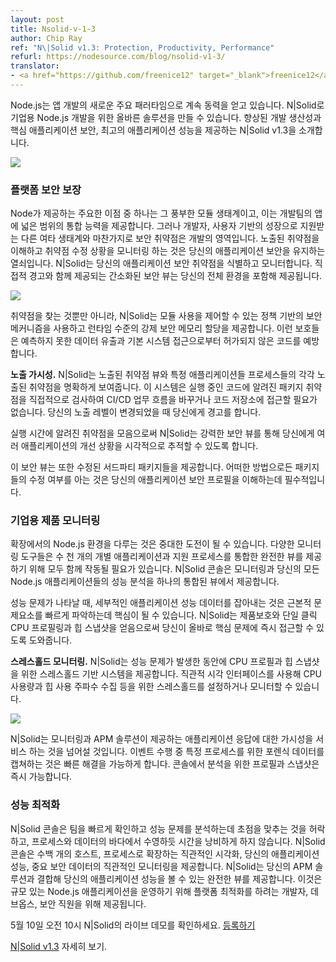 ```yaml
---
layout: post
title: Nsolid-v-1-3
author: Chip Ray
ref: "N\|Solid v1.3: Protection, Productivity, Performance"
refurl: https://nodesource.com/blog/nsolid-v1-3/
translator:
- <a href="https://github.com/freenice12" target="_blank">freenice12</a>
---
```


<!--
Node.js continues to gain momentum as a major new paradigm for app development, with N\|Solid clearly establishing itself as the right solution for enterprise Node.js development. Announcing N\|Solid v1.3, which provides increased developer productivity, protection of critical applications, and peak application performance.
-->

Node.js는 앱 개발의 새로운 주요 패러타임으로 계속 동력을 얻고 있습니다. N\|Solid로 기업용 Node.js 개발을 위한 올바른 솔루션을 만들 수 있습니다. 향상된 개발 생산성과 핵심 애플리케이션 보안, 최고의 애플리케이션 성능을 제공하는 N\|Solid v1.3을 소개합니다.

![](https://nodesource.com/media/2016/May/nsolid_1_3_1-1462393204700.jpg)

<!--
ENSURING PLATFORM SECURITY
One of the primary advantages that Node offers is its rich ecosystem of modules, which provides development teams a broad range of capabilities to incorporate into their apps. But as with any other ecosystem supported by a growing base of users and developes, security vulnerabilities are bound to develop. Understanding your exposure to vulnerabilities and monitoring your remediation progress is key to keeping your application secure.
N\|Solid identifies and monitors security vulnerabilities in your application. A streamlined Security view combined with straightforward alerting provides awareness across your entire environment.
-->

### 플랫폼 보안 보장

Node가 제공하는 주요한 이점 중 하나는 그 풍부한 모듈 생태계이고, 이는 개발팀의 앱에 넓은 범위의 통합 능력을 제공합니다. 그러나 개발자, 사용자 기반의 성장으로 지원받는 다른 여타 생태계와 마찬가지로 보안 취약점은 개발의 영역입니다. 노출된 취약점을 이해하고 취약점 수정 상황을 모니터링 하는 것은 당신의 애플리케이션 보안을 유지하는 열쇠입니다.
N\|Solid는 당신의 애플리케이션 보안 취약점을 식별하고 모니터합니다. 직접적 경고와 함께 제공되는 간소화된 보안 뷰는 당신의 전체 환경을 포함해 제공됩니다.

![](https://nodesource.com/media/2016/May/nsolid_1_3_2-1462393236559.png)

<!--
In addition to detecting vulnerabilities, N\|Solid leverages a policy-based security mechanism that provides control over module usage and can enforce secure memory allocations at the runtime level. These protections prevent both unintended data exposure and unauthorized code from accessing the underlying system.

Exposure Visibility. N\|Solid presents a clear view of your exposure to vulnerabilities, showing which specific applications and processes are exposed to each vulnerability. The system directly examines running code for known package vulnerabilities, with no need to access code repositories or make changes to your CI/CD workflow. Alerts notify you when your exposure levels change.

By integrating vulnerability awareness into the runtime, N\|Solid enables you to visually track remediation progress across multiple applications through the powerful Security view.

The Security view also identifies third-party packages that have been modified. Knowing which packages have been modified, and in what way, is essential to understanding your application's security profile.
-->

취약점을 찾는 것뿐만 아니라, N\|Solid는 모듈 사용을 제어할 수 있는 정책 기반의 보안 메커니즘을 사용하고 런타임 수준의 강제 보안 메모리 할당을 제공합니다. 이런 보호들은 예측하지 못한 데이터 유출과 기본 시스템 접근으로부터 허가되지 않은 코드를 예방합니다.

**노출 가시성.** N\|Solid는 노출된 취약점 뷰와 특정 애플리케이션들 프로세스들의 각각 노출된 취약점을 명확하게 보여줍니다. 이 시스템은 실행 중인 코드에 알려진 패키지 취약점을 직접적으로 검사하여 CI/CD 업무 흐름을 바꾸거나 코드 저장소에 접근할 필요가 없습니다. 당신의 노출 레벨이 변경되었을 때 당신에게 경고를 합니다.

실행 시간에 알려진 취약점을 모음으로써 N\|Solid는 강력한 보안 뷰를 통해 당신에게 여러 애플리케이션의 개선 상황을 시각적으로 추적할 수 있도록 합니다.

이 보안 뷰는 또한 수정된 서드파티 패키지들을 제공합니다. 어떠한 방법으로든 패키지들의 수정 여부를 아는 것은 당신의 애플리케이션 보안 프로필을 이해하는데 필수적입니다. 

<!--
ENTERPRISE PRODUCTION MONITORING
Managing a Node.js environment at scale can be a significant challenge. All the various monitoring tools need to work together to provide a complete view incorporating thousands of individual applications and supporting processes. The N\|Solid Console provides monitoring and performance analysis of all your Node.js applications in a unified view.

When a performance issue arises, capturing detailed application performance data can be the key to quickly identifying the root cause. N\|Solid enables production-safe, single-click CPU profiling and heap snapshots—getting you right to the heart of the problem immediately.
-->

### 기업용 제품 모니터링

확장에서의 Node.js 환경을 다루는 것은 중대한 도전이 될 수 있습니다. 다양한 모니터링 도구들은 수 천 개의 개별 애플리케이션과 지원 프로세스를 통합한 완전한 뷰를 제공 하기 위해 모두 함께 작동될 필요가 있습니다. N\|Solid 콘솔은 모니터링과 당신의 모든 Node.js 애플리케이션들의 성능 분석을 하나의 통합된 뷰에서 제공합니다. 

성능 문제가 나타날 때, 세부적인 애플리케이션 성능 데이터를 잡아내는 것은 근본적 문제요소를 빠르게 파악하는데 핵심이 될 수 있습니다. N\|Solid는 제품보호와 단일 클릭 CPU 프로필링과 힙 스냅샷을 얻음으로써 당신이 올바로 핵심 문제에 즉시 접근할 수 있도록 도와줍니다.

<!--
Threshold Monitoring. N\|Solid provides a threshold-based system for capturing CPU profiles and heap snapshots while a performance problem is occurring. Using an intuitive visual interface, you can set and monitor thresholds for CPU utilization and heap usage as well as collection frequency. Email notifications also alert you when these thresholds have been reached.
-->

**스레스홀드 모니터링.** N\|Solid는 성능 문제가 발생한 동안에 CPU 프로필과 힙 스냅샷을 위한 스레스홀드 기반 시스템을 제공합니다. 직관적 시각 인터페이스를 사용해 CPU 사용량과 힙 사용 주파수 수집 등을 위한 스레스홀드를 설정하거나 모니터할 수 있습니다.

![](https://nodesource.com/media/2016/May/nsolid_1_3_3-1462393253810.png)

<!--
N\|Solid goes beyond service monitoring and APM solutions that provide visibility into application responsiveness. Capturing forensic data for specific processes during a performance event enables faster resolution. Profiles and snapshots are immediately available in the Console for analysis.
-->

N\|Solid는 모니터링과 APM 솔루션이 제공하는 애플리케이션 응답에 대한 가시성을 서비스 하는 것을 넘어설 것입니다. 이벤트 수행 중 특정 프로세스를 위한 포렌식 데이터를 캡쳐하는 것은 빠른 해결을 가능하게 합니다. 콘솔에서 분석을 위한 프로필과 스냅샷은 즉시 가능합니다. 

<!--
MAXIMIZING PERFORMANCE
The N\|Solid Console allows teams to quickly identify and focus on analyzing performance issues, not waste time swimming through a sea of processes and data. The N\|Solid Console provides intuitive visualizations that scale to hundreds of processes and hosts, providing intuitive monitoring of your application performance and critical security data. Combined with your APM solution, N\|Solid provides a complete view of your application performance. It provides developers, devops, and security staff an optimized platform for running Node.js applications at scale, with confidence.

See a live demo of N\|Solid on May 10 at 10a PT - Register Now

Learn more about N\|Solid v1.3
-->

### 성능 최적화
N\|Solid 콘솔은 팀을 빠르게 확인하고 성능 문제를 분석하는데 초점을 맞추는 것을 허락하고, 프로세스와 데이터의 바다에서 수영하듯 시간을 낭비하게 하지 않습니다. N\|Solid 콘솔은 수백 개의 호스트, 프로세스로 확장하는 직관적인 시각화, 당신의 애플리케이션 성능, 중요 보안 데이터의 직관적인 모니터링을 제공합니다. N\|Solid는 당신의 APM 솔루션과 결합해 당신의 애플리케이션 성능을 볼 수 있는 완전한 뷰를 제공합니다. 이것은 규모 있는 Node.js 애플리케이션을 운영하기 위해 플랫폼 최적화를 하려는 개발자, 데브옵스, 보안 직원을 위해 제공됩니다.  

5월 10일 오전 10시 N\|Solid의 라이브 데모를 확인하세요. [등록하기](http://content.nodesource.com/nsolid-v1-3-demo?utm_source=nsolidv1.3&utm_medium=blog&utm_campaign=Nsolid1.3demo)

[N\|Solid v1.3](https://nodesource.com/products/nsolid) 자세히 보기.
